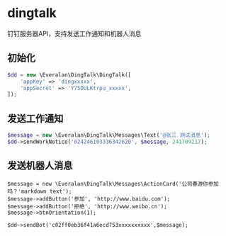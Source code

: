 # dingtalk
钉钉服务器API，支持发送工作通知和机器人消息

## 初始化
```php
$dd = new \Everalan\DingTalk\DingTalk([
    'appKey' => 'dingxxxxx',
    'appSecret' => 'Y75DULKtrpu_xxxxx',
]);
```

## 发送工作通知
```php
$message = new \Everalan\DingTalk\Messages\Text('@张三 测试消息');
$dd->sendWorkNotice('024246103336342620', $message, 241709217);
```

## 发送机器人消息
```
$message = new \Everalan\DingTalk\Messages\ActionCard('公司春游你参加吗？'markdown text');
$message->addButton('参加', 'http://www.baidu.com');
$message->addButton('拒绝', 'http://www.weibo.cn');
$message->btnOrientation(1);

$dd->sendBot('c02ff0eb36f41a6ecd753xxxxxxxxxx',$message);